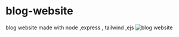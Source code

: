 # blog-website
blog website made with node ,express , tailwind ,ejs
![blog website](https://user-images.githubusercontent.com/97244608/192163680-1dab34cf-bc57-45af-ac48-705cf4209580.png)

